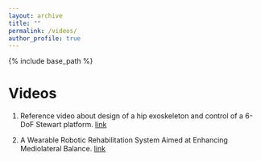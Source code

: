 ```yaml
---
layout: archive
title: ""
permalink: /videos/
author_profile: true
---
```


{% include base_path %}

Videos
======

1. Reference video about design of a hip exoskeleton and control of a 6-DoF Stewart platform. [link](https://www.youtube.com/watch?v=xUTtMf36So4&t=10s)
   
2. A Wearable Robotic Rehabilitation System Aimed at Enhancing Mediolateral Balance. [link](https://www.youtube.com/watch?v=zEkhAhFhwfs)  


